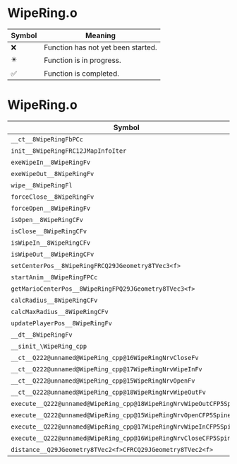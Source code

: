 # WipeRing.o
| Symbol | Meaning 
| ------------- | ------------- 
| :x: | Function has not yet been started. 
| :eight_pointed_black_star: | Function is in progress. 
| :white_check_mark: | Function is completed. 


# WipeRing.o
| Symbol | Decompiled? |
| ------------- | ------------- |
| `__ct__8WipeRingFbPCc` | :x: |
| `init__8WipeRingFRC12JMapInfoIter` | :x: |
| `exeWipeIn__8WipeRingFv` | :x: |
| `exeWipeOut__8WipeRingFv` | :x: |
| `wipe__8WipeRingFl` | :x: |
| `forceClose__8WipeRingFv` | :x: |
| `forceOpen__8WipeRingFv` | :x: |
| `isOpen__8WipeRingCFv` | :x: |
| `isClose__8WipeRingCFv` | :x: |
| `isWipeIn__8WipeRingCFv` | :x: |
| `isWipeOut__8WipeRingCFv` | :x: |
| `setCenterPos__8WipeRingFRCQ29JGeometry8TVec3<f>` | :x: |
| `startAnim__8WipeRingFPCc` | :x: |
| `getMarioCenterPos__8WipeRingFPQ29JGeometry8TVec3<f>` | :x: |
| `calcRadius__8WipeRingCFv` | :x: |
| `calcMaxRadius__8WipeRingCFv` | :x: |
| `updatePlayerPos__8WipeRingFv` | :x: |
| `__dt__8WipeRingFv` | :x: |
| `__sinit_\WipeRing_cpp` | :x: |
| `__ct__Q222@unnamed@WipeRing_cpp@16WipeRingNrvCloseFv` | :x: |
| `__ct__Q222@unnamed@WipeRing_cpp@17WipeRingNrvWipeInFv` | :x: |
| `__ct__Q222@unnamed@WipeRing_cpp@15WipeRingNrvOpenFv` | :x: |
| `__ct__Q222@unnamed@WipeRing_cpp@18WipeRingNrvWipeOutFv` | :x: |
| `execute__Q222@unnamed@WipeRing_cpp@18WipeRingNrvWipeOutCFP5Spine` | :x: |
| `execute__Q222@unnamed@WipeRing_cpp@15WipeRingNrvOpenCFP5Spine` | :x: |
| `execute__Q222@unnamed@WipeRing_cpp@17WipeRingNrvWipeInCFP5Spine` | :x: |
| `execute__Q222@unnamed@WipeRing_cpp@16WipeRingNrvCloseCFP5Spine` | :x: |
| `distance__Q29JGeometry8TVec2<f>CFRCQ29JGeometry8TVec2<f>` | :x: |
